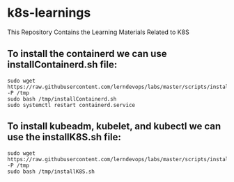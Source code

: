 # k8s-learnings
This Repository Contains the Learning Materials Related to K8S

## To install the containerd we can use installContainerd.sh file:
```
sudo wget https://raw.githubusercontent.com/lerndevops/labs/master/scripts/installContainerd.sh -P /tmp 
sudo bash /tmp/installContainerd.sh
sudo systemctl restart containerd.service
```

## To install kubeadm, kubelet, and kubectl we can use the installK8S.sh file:
```
sudo wget https://raw.githubusercontent.com/lerndevops/labs/master/scripts/installK8S.sh -P /tmp
sudo bash /tmp/installK8S.sh
```
